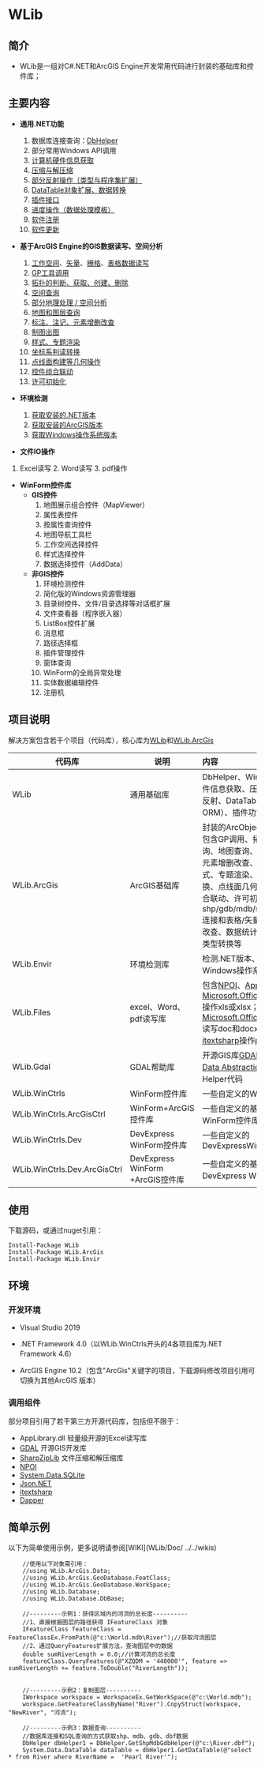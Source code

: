 # WLib

## 简介

* WLib是一组对C#.NET和ArcGIS Engine开发常用代码进行封装的基础库和控件库；


## 主要内容

* **通用.NET功能**
  1. 数据库连接查询：[DbHelper](WLib/Doc/02数据库连接.md)
  2. 部分常用Windows API调用
  3. [计算机硬件信息获取](WLib/Doc/09计算机硬件信息获取.md)
  4. [压缩与解压缩](WLib/Doc/08压缩与解压缩.md)
  5. [部分反射操作（类型与程序集扩展）](WLib/Doc/10类型与程序集扩展.md)
  6. [DataTable对象扩展、数据转换](WLib/Doc/06DataTable扩展操作.md)
  7. [插件接口](WLib/Doc/03插件功能.md)
  8. [进度操作（数据处理模板）](WLib/Doc/07数据处理模板.md)
  9. [软件注册](WLib/Doc/05软件注册.md)
  10. [软件更新](WLib/Doc/04软件更新)
* **基于ArcGIS Engine的GIS数据读写、空间分析**
  1. [工作空间](WLib/Doc/AE01-Workspace-工作空间读写.md)、[矢量](WLib/Doc/AE01-FeatureClass-矢量数据读写.md)、[栅格](WLib/Doc/AE01-Raster-栅格数据读写.md)、[表格数据读写](WLib/Doc/AE01-Table-表格读写.md)
  2. [GP工具调用](WLib/Doc/AE02-GPTool.md)
  3. [拓扑的判断、获取、创建、删除](WLib/Doc/AE03-Topology-拓扑.md)
  4. [空间查询](WLib/Doc/AE04-SpatialSearch-空间查询.md)
  5. [部分地理处理 / 空间分析](WLib/Doc/AE05-SpatialAnalysis-空间分析.md)
  6. [地图和图层查询](WLib/Doc/AE06-MapQuery-地图和图层.md)
  7. [标注、注记、元素增删改查](WLib/Doc/AE07-LabelAnnoElement-标注注记和元素.md)
  8. [制图出图](WLib/Doc/AE08-Carto-制图出图.md)
  9. [样式、专题渲染](WLib/Doc/AE09-Symbol-样式和专题.md)
  10. [坐标系判读转换](WLib/Doc/AE10-SpatialRef-坐标系判断.md)
  11. [点线面构建等几何操作](WLib/Doc/AE11-Geometry-点线面构建.md)
  12. [控件组合联动](WLib/Doc/AE12-ControlSync-控件组合联动.md)
  13. [许可初始化](WLib/Doc/AE13-Licence-许可初始化.md)
* **环境检测**
  1. [获取安装的.NET版本]()
  2. [获取安装的ArcGIS版本]()
  3. [获取Windows操作系统版本]()

* **文件IO操作**

1. Excel读写
   2. Word读写
   3. pdf操作

* **WinForm控件库**
  * **GIS控件**
    1. 地图展示组合控件（MapViewer）
    2. 属性表控件
    3. 按属性查询控件
    4. 地图导航工具栏
    5. 工作空间选择控件
    6. 样式选择控件
    7. 数据选择控件（AddData）
  * **非GIS控件**
    1. 环境检测控件
    2. 简化版的Windows资源管理器
    3. 目录树控件、文件/目录选择等对话框扩展
    4. 文件查看器（程序嵌入器）
    5. ListBox控件扩展
    6. 消息框
    7. 路径选择框
    8. 插件管理控件
    9. 窗体查询
    10. WinForm的全局异常处理
    11. 实体数据编辑控件
    12. 注册机

## 项目说明

解决方案包含若干个项目（代码库），核心库为[WLib](WLib/Doc/)和[WLib.ArcGis](WLib/Doc/)

| 代码库                       | 说明                             | 内容                                                         |
| ---------------------------- | -------------------------------- | :----------------------------------------------------------- |
| WLib                         | 通用基础库                       | DbHelper、Windows API、硬件信息获取、压缩与解压缩、反射、DataTable转对象（简单ORM）、插件功能等 |
| WLib.ArcGis                  | ArcGIS基础库                     | 封装的ArcObject代码集，内容包含GP调用、拓扑、空间查询、地图查询、标注、注记、元素增删改查、制图出图、样式、专题渲染、坐标系判读转换、点线面几何创建、控件组合联动、许可初始化、shp/gdb/mdb/sde/sql/oledb连接和表格/矢量/栅格数据增删改查、数据统计、数据转换、类型转换等 |
| WLib.Envir                   | 环境检测库                       | 检测.NET版本、ArcGIS版本、Windows操作系统版本的代码          |
| WLib.Files                   | excel、Word、pdf读写库           | 包含[NPOI](WLib/Doc/https://github.com/tonyqus/npoi/)、[AppLibrary.dll](WLib/Doc/http://www.pudn.com/Download/item/id/2192742.html) 、[Microsoft.Office.Interop.Excel](WLib/Doc/)操作xls或xlsx；使用[Microsoft.Office.Interop.Word](WLib/Doc/)读写doc和docx；使用[itextsharp](WLib/Doc/)操作pdf文档 |
| WLib.Gdal                    | GDAL帮助库                       | 开源GIS库[GDAL(Geospatial Data Abstraction Library)](WLib/Doc/https://www.gdal.org/)的Helper代码 |
| WLib.WinCtrls                | WinForm控件库                    | 一些自定义的WinForm控件库                                    |
| WLib.WinCtrls.ArcGisCtrl     | WinForm+ArcGIS控件库             | 一些自定义的基于ArcEngine的WinForm控件库                     |
| WLib.WinCtrls.Dev            | DevExpress WinForm控件库         | 一些自定义的DevExpressWinForm                                |
| WLib.WinCtrls.Dev.ArcGisCtrl | DevExpress WinForm +ArcGIS控件库 | 一些自定义的基于ArcEngine的DevExpress WinForm控件            |

## 使用

下载源码，或通过nuget引用：

```nuget
Install-Package WLib
Install-Package WLib.ArcGis
Install-Package WLib.Envir
```

 ## 环境

 ### 开发环境

* Visual Studio 2019
* .NET Framework 4.0（以WLib.WinCtrls开头的4各项目库为.NET Framework 4.6）

* ArcGIS Engine 10.2（包含"ArcGis"关键字的项目，下载源码修改项目引用可切换为其他ArcGIS 版本）


 ### 调用组件

 部分项目引用了若干第三方开源代码库，包括但不限于：

 * AppLibrary.dll 轻量级开源的Excel读写库
 * [GDAL](WLib/Doc/https://www.gdal.org/)  开源GIS开发库
 * [SharpZipLib](WLib/Doc/https://www.nuget.org/packages/SharpZipLib/) 文件压缩和解压缩库
 * [NPOI](WLib/Doc/https://github.com/tonyqus/npoi)
 * [System.Data.SQLite](WLib/Doc/https://sqlite.org/index.html)
 * [Json.NET](WLib/Doc/https://www.newtonsoft.com/json)
 * [itextsharp](WLib/Doc/https://github.com/itext/itextsharp)
 * [Dapper](WLib/Doc/https://github.com/StackExchange/Dapper)

  ## 简单示例

以下为简单使用示例，更多说明请参阅[WIKI](WLib/Doc/ ../../wikis)

```cSharp
    //使用以下对象需引用：
    //using WLib.ArcGis.Data;
    //using WLib.ArcGis.GeoDatabase.FeatClass;
    //using WLib.ArcGis.GeoDatabase.WorkSpace;
    //using WLib.Database;
    //using WLib.Database.DbBase;

    //---------示例1：获得区域内的河流的总长度----------
    //1、直接根据图层的路径获得 IFeatureClass 对象
    IFeatureClass featureClass = FeatureClassEx.FromPath(@"c:\World.mdb\River");//获取河流图层
    //2、通过QueryFeatures扩展方法，查询图层中的数据
    double sumRiverLength = 0.0;//计算河流的总长度
    featureClass.QueryFeatures(@"XZQDM = '440000'", feature => sumRiverLength += feature.ToDouble("RiverLength"));


    //---------示例2：复制图层----------
    IWorkspace workspace = WorkspaceEx.GetWorkSpace(@"c:\World.mdb");
    workspace.GetFeatureClassByName("River").CopyStruct(workspace, "NewRiver", "河流");

    //---------示例3：数据查询----------
    //数据库连接和SQL查询的方式获取shp、mdb、gdb、dbf数据
    DbHelper dbHelper1 = DbHelper.GetShpMdbGdbHelper(@"c:\River.dbf");
    System.Data.DataTable dataTable = dbHelper1.GetDataTable(@"select * from River where RiverName =  'Pearl River'");
```
